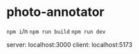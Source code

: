 # photo-annotator

```npm i```/n
```npm run build```
```npm run dev```

server: localhost:3000
client: localhost:5173








